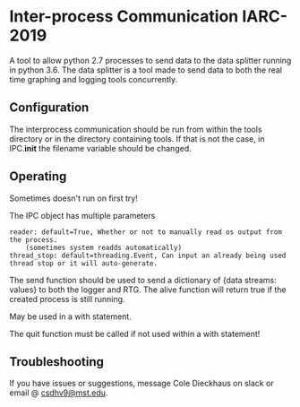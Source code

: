 # Inter-process Communication IARC-2019
A tool to allow python 2.7 processes to send data to the data splitter running in python 3.6.
The data splitter is a tool made to send data to both the real time graphing and logging tools
concurrently.

## Configuration
The interprocess communication should be run from within the tools directory or in the directory 
containing tools. If that is not the case, in IPC.__init__ the filename variable should be changed.

## Operating
Sometimes doesn't run on first try!

The IPC object has multiple parameters

    reader: default=True, Whether or not to manually read os output from the process.
        (sometimes system readds automatically)
    thread_stop: default=threading.Event, Can input an already being used thread stop or it will auto-generate.

The send function should be used to send a dictionary of {data streams: values} to both the logger and RTG.
The alive function will return true if the created process is still running.

May be used in a with statement. 

The quit function must be called if not used within a with statement!

## Troubleshooting
If you have issues or suggestions, message Cole Dieckhaus on slack or email @ csdhv9@mst.edu.